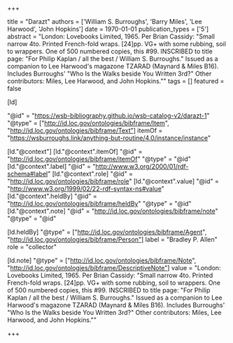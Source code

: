 +++

title = "Darazt"
authors = ['William S. Burroughs', 'Barry Miles', 'Lee Harwood', 'John Hopkins']
date = 1970-01-01
publication_types = ['5']
abstract = "London: Lovebooks Limited, 1965. Per Brian Cassidy: \"Small narrow 4to. Printed French-fold wraps. [24]pp. VG+ with some rubbing, soil to wrappers. One of 500 numbered copies, this #99. INSCRIBED to title page: \"For Philip Kaplan / all the best / William S. Burroughs.\" Issued as a companion to Lee Harwood's magazone TZARAD (Maynard & Miles B16). Includes Burroughs' \"Who Is the Walks beside You Written 3rd?\" Other contributors: Miles, Lee Harwood, and John Hopkins.\""
tags = []
featured = false

[ld]

"@id" = "https://wsb-bibliography.github.io/wsb-catalog-v2/darazt-1"
"@type" = ["http://id.loc.gov/ontologies/bibframe/Item", "http://id.loc.gov/ontologies/bibframe/Text"]
itemOf = "https://wsburroughs.link/anything-but-routine/4.0/instance/instance"

[ld."@context"]
    [ld."@context".itemOf]
    "@id" = "http://id.loc.gov/ontologies/bibframe/itemOf"
    "@type" = "@id"
    [ld."@context".label]
    "@id" = "http://www.w3.org/2000/01/rdf-schema#label"
    [ld."@context".role]
    "@id" = "http://id.loc.gov/ontologies/bibframe/role"
    [ld."@context".value]
    "@id" = "http://www.w3.org/1999/02/22-rdf-syntax-ns#value"
    [ld."@context".heldBy]
    "@id" = "http://id.loc.gov/ontologies/bibframe/heldBy"
    "@type" = "@id"
    [ld."@context".note]
    "@id" = "http://id.loc.gov/ontologies/bibframe/note"
    "@type" = "@id"

[ld.heldBy]
"@type" = ["http://id.loc.gov/ontologies/bibframe/Agent", "http://id.loc.gov/ontologies/bibframe/Person"]
label = "Bradley P. Allen"
role = "collector"

[ld.note]
"@type" = ["http://id.loc.gov/ontologies/bibframe/Note", "http://id.loc.gov/ontologies/bibframe/DescriptiveNote"]
value = "London: Lovebooks Limited, 1965. Per Brian Cassidy: \"Small narrow 4to. Printed French-fold wraps. [24]pp. VG+ with some rubbing, soil to wrappers. One of 500 numbered copies, this #99. INSCRIBED to title page: \"For Philip Kaplan / all the best / William S. Burroughs.\" Issued as a companion to Lee Harwood's magazone TZARAD (Maynard & Miles B16). Includes Burroughs' \"Who Is the Walks beside You Written 3rd?\" Other contributors: Miles, Lee Harwood, and John Hopkins.\""

+++
